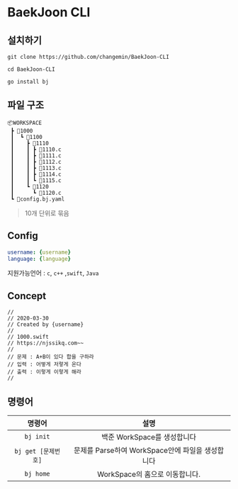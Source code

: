 # BaekJoon CLI

## 설치하기

```
git clone https://github.com/changemin/BaekJoon-CLI

cd BaekJoon-CLI

go install bj
```

## 파일 구조

```
📦WORKSPACE
 ┣ 📂1000
 ┃  ┗ 📂1100
 ┃    ┣ 📂1110
 ┃    ┃ ┣ 📜1110.c
 ┃    ┃ ┣ 📜1111.c
 ┃    ┃ ┣ 📜1112.c
 ┃    ┃ ┣ 📜1113.c
 ┃    ┃ ┣ 📜1114.c
 ┃    ┃ ┗ 📜1115.c
 ┃    ┗ 📂1120
 ┃      ┗ 📜1120.c
 ┗ 📜config.bj.yaml
```
> 10개 단위로 묶음

## Config
```yaml
username: {username}
language: {language}
```

지원가능언어 : `c`, `c++` ,`swift`, `Java`

## Concept
```
// 
// 2020-03-30
// Created by {username}
//
// 1000.swift
// https://njssikq.com~~
//
// 문제 : A+B이 있다 합을 구하라
// 입력 : 어떻게 저렇게 온다
// 출력 : 이렇게 이렇게 해라
//
```

## 명령어

|명령어|설명|
|:---:|:---:|
|`bj init`|백준 WorkSpace를 생성합니다|
|`bj get [문제번호]`|문제를 Parse하여 WorkSpace안에 파일을 생성합니다|
|`bj home`|WorkSpace의 홈으로 이동합니다.|
